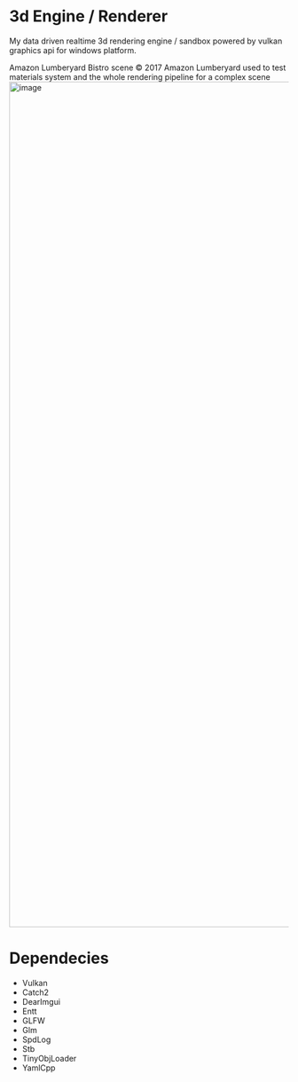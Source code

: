 # 3d Engine / Renderer
My data driven realtime 3d rendering engine / sandbox powered by vulkan graphics api for windows platform. 


Amazon Lumberyard Bistro scene © 2017 Amazon Lumberyard used to test materials system and the whole rendering pipeline for a complex scene
<img width="2558" height="1524" alt="image" src="https://github.com/user-attachments/assets/3d858177-4ca2-4fbb-b20c-a3559fa347ea" />

# Dependecies
* Vulkan
* Catch2
* DearImgui
* Entt
* GLFW
* Glm
* SpdLog
* Stb
* TinyObjLoader
* YamlCpp
